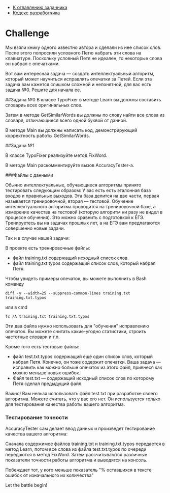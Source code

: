 * [К оглавлению задачника](https://github.com/urfu-code/cs101-main)
* [Кодекс разработчика](https://docs.google.com/document/d/1w8C1VyDPh9_1DaGD6oDJWmHw8V6cWrr469CgMiLGmdE/edit#)

# Challenge

Мы взяли книку одного известно автора и сделали из нее список слов.
После этого попросили условного Петю набрать эти слова на клавиатуре.
Поскольку условный Петя не идеален, то некоторые слова он набрал с опечатками.

Вот вам интересная задача — создать интеллектуальный алгоритм, который может научиться исправлять опечатки за Петей.
Если эта задача вам кажется слишком сложной и непонятной, для вас есть задача №0. Решите для начала ее.


##Задача №0
В классе TypoFixer в методе Learn вы должны составить словариь всех оригинальных слов.

Затем в методе GetSimilarWords вы должны по слову найти все слова из словаря, отличающиеся всего одной буквой от данной.

В методе Main вы должны написать код, демонстрирующий корректность работы GetSimilarWords.


##Задача №1

В классе TypoFixer реализуйте метод FixWord.

В методе Main раскомментируйте вызов AccuracyTester-а. 

###Файлы с данными

Обычно интеллектуальные, обучающиеся алгоритмы принято тестировать следующим образом:
У вас есть есть эталонная база входов и правильных выходов. 
Эта база делится на две части, первая называется тренировочной, вторая — тестовой.
Обучение интеллектуального алгоритма проводится на тренировочной базе, а измерение качества на тестовой 
(которую алгоритм ни разу не видел в процессе обучения). Это можно сравнить с подготовкой к ЕГЭ. 
Тренируетесь вы на задачах прошлых лет, а на ЕГЭ вам предлагаются совершенно новые задачи.

Так и в случае нашей задачи:

В проекте есть тренировочные файлы:

* файл training.txt содержащий исходный список слов.
* файл training.txt.typos содержащий список слов, который набрал Петя.

Чтобы увидеть примеры опечаток, вы можете выполнить в Bash команду

```
diff -y --width=25 --suppress-common-lines training.txt training.txt.typos
```

или в cmd

```
fc /A training.txt training.txt.typos
```


Эти два файла нужно использовать для "обучения" исправлению опечаток. 
Вы можете считать какие-угодно статистики, строить частотные словари и т.п.

Кроме того есть тестовые файлы:

* файл test.txt.typos содержащий ещё один список слов, который набрал Петя. Конечно, он тоже содержит опечатки. Ваша задача — исправить как можно больше опечаток из этого файл, привнеся как можно меньше новых ошибок.
* Файл test.txt — содержащий исходный список слов по которому Петя сделал предыдущий файл.

Важно! Вам нельзя использовать файл test.txt при разработке своего алгоритма. 
Можете считать, что у вас его нет. Он используется только для тестирования качества работы вашего алгоритма.

### Тестирование точности

AccuracyTester сам делает ввод данных и произведет тестирование качества вашего алгоритма:

Сначала содержимое файлов training.txt и training.txt.typos передается в метод Learn, 
потом все слова из файла test.txt.typos по очереди передаются в метод FixWord.
Затем рассчитываются различные показатели точности работы алгоритма и выводятся на консоль.

Побеждает тот, у кого меньше показатель "% оставшихся в тексте ошибок от изначального их количества"

Let the battle begin!

